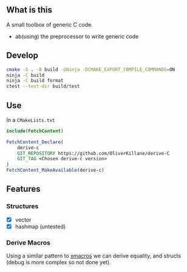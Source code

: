 ## What is this
A small toolbox of generic C code.
 - ab(using) the preprocessor to write generic code

## Develop
```bash
cmake -S . -B build -GNinja -DCMAKE_EXPORT_COMPILE_COMMANDS=ON 
ninja -C build
ninja -C build format
ctest --test-dir build/test
```

## Use
In a `CMakeLists.txt`
```cmake
include(FetchContent)

FetchContent_Declare(
    derive-c
    GIT_REPOSITORY https://github.com/OliverKillane/derive-C
    GIT_TAG <Chosen derive-c version>
)
FetchContent_MakeAvailable(derive-c)
```

## Features
### Structures
- [x] vector
- [x] hashmap (untested)

### Derive Macros
Using a similar pattern to [xmacros](https://en.wikipedia.org/wiki/X_macro) we can derive equality, and structs (debug is more complex so not done yet).
